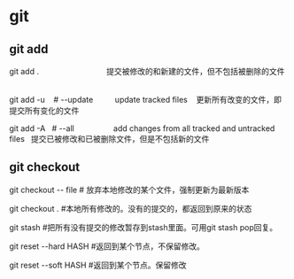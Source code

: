 # git

## git add 
git add .                               提交被修改的和新建的文件，但不包括被删除的文件                            

git add -u    # --update          update tracked files    更新所有改变的文件，即提交所有变化的文件

git add -A   # --all                  add changes from all tracked and untracked files   提交已被修改和已被删除文件，但是不包括新的文件

## git checkout 
git checkout -- file # 放弃本地修改的某个文件，强制更新为最新版本

git checkout . #本地所有修改的。没有的提交的，都返回到原来的状态

git stash #把所有没有提交的修改暂存到stash里面。可用git stash pop回复。

git reset --hard HASH #返回到某个节点，不保留修改。

git reset --soft HASH #返回到某个节点。保留修改